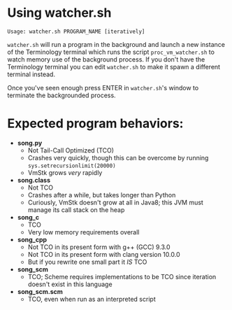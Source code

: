 # Using watcher.sh

    Usage: watcher.sh PROGRAM_NAME [iteratively]


`watcher.sh` will run a program in the background and launch a new instance of
the Terminology terminal which runs the script `proc_vm_watcher.sh` to watch
memory use of the background process.  If you don't have the Terminology
terminal you can edit `watcher.sh` to make it spawn a different terminal
instead.

Once you've seen enough press ENTER in `watcher.sh`'s window to terminate the
backgrounded process.


# Expected program behaviors:

*   **song.py**
    *   Not Tail-Call Optimized (TCO)
    *   Crashes very quickly, though this can be overcome by running
        `sys.setrecursionlimit(20000)`
    *   VmStk grows *very* rapidly
*   **song.class**
    *   Not TCO
    *   Crashes after a while, but takes longer than Python
    *   Curiously, VmStk doesn't grow at all in Java8; this JVM must manage its
        call stack on the heap
*   **song_c**
    *   TCO
    *   Very low memory requirements overall
*   **song_cpp**
    *   Not TCO in its present form with g++ (GCC) 9.3.0
    *   Not TCO in its present form with clang version 10.0.0 
    *   But if you rewrite one small part it *IS* TCO
*   **song_scm**
    *   TCO; Scheme requires implementations to be TCO since iteration doesn't
        exist in this language
*   **song_scm.scm**
    *   TCO, even when run as an interpreted script
